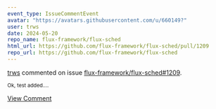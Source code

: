 ```yaml
---
event_type: IssueCommentEvent
avatar: "https://avatars.githubusercontent.com/u/660149?"
user: trws
date: 2024-05-20
repo_name: flux-framework/flux-sched
html_url: https://github.com/flux-framework/flux-sched/pull/1209
repo_url: https://github.com/flux-framework/flux-sched
---
```


<a href='https://github.com/trws' target='_blank'>trws</a> commented on issue <a href='https://github.com/flux-framework/flux-sched/pull/1209' target='_blank'>flux-framework/flux-sched#1209</a>.

<small>Ok, test added....</small>

<a href='https://github.com/flux-framework/flux-sched/pull/1209' target='_blank'>View Comment</a>